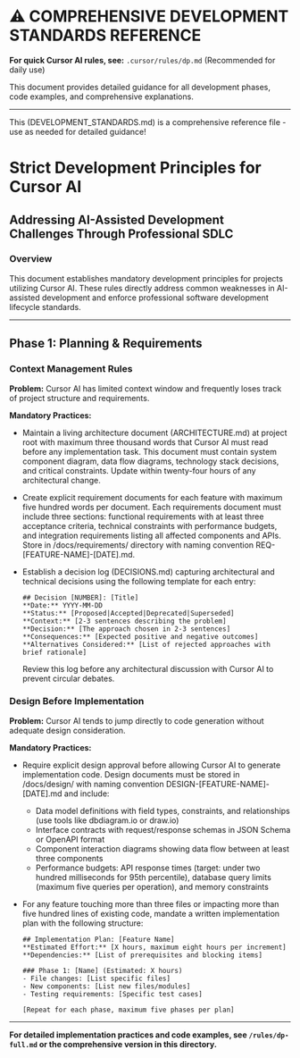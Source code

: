 # ⚠️ COMPREHENSIVE DEVELOPMENT STANDARDS REFERENCE

**For quick Cursor AI rules, see:** `.cursor/rules/dp.md` (Recommended for daily use)

This document provides detailed guidance for all development phases, code examples, and comprehensive explanations.

---

This (DEVELOPMENT_STANDARDS.md) is a comprehensive reference file - use as needed for detailed guidance!

# Strict Development Principles for Cursor AI
## Addressing AI-Assisted Development Challenges Through Professional SDLC

### Overview
This document establishes mandatory development principles for projects utilizing Cursor AI. These rules directly address common weaknesses in AI-assisted development and enforce professional software development lifecycle standards.

---

## Phase 1: Planning & Requirements

### Context Management Rules
**Problem:** Cursor AI has limited context window and frequently loses track of project structure and requirements.

**Mandatory Practices:**

- Maintain a living architecture document (ARCHITECTURE.md) at project root with maximum three thousand words that Cursor AI must read before any implementation task. This document must contain system component diagram, data flow diagrams, technology stack decisions, and critical constraints. Update within twenty-four hours of any architectural change.
  
- Create explicit requirement documents for each feature with maximum five hundred words per document. Each requirements document must include three sections: functional requirements with at least three acceptance criteria, technical constraints with performance budgets, and integration requirements listing all affected components and APIs. Store in /docs/requirements/ directory with naming convention REQ-[FEATURE-NAME]-[DATE].md.

- Establish a decision log (DECISIONS.md) capturing architectural and technical decisions using the following template for each entry:
  ```
  ## Decision [NUMBER]: [Title]
  **Date:** YYYY-MM-DD
  **Status:** [Proposed|Accepted|Deprecated|Superseded]
  **Context:** [2-3 sentences describing the problem]
  **Decision:** [The approach chosen in 2-3 sentences]
  **Consequences:** [Expected positive and negative outcomes]
  **Alternatives Considered:** [List of rejected approaches with brief rationale]
  ```
  Review this log before any architectural discussion with Cursor AI to prevent circular debates.

### Design Before Implementation
**Problem:** Cursor AI tends to jump directly to code generation without adequate design consideration.

**Mandatory Practices:**

- Require explicit design approval before allowing Cursor AI to generate implementation code. Design documents must be stored in /docs/design/ with naming convention DESIGN-[FEATURE-NAME]-[DATE].md and include:
  - Data model definitions with field types, constraints, and relationships (use tools like dbdiagram.io or draw.io)
  - Interface contracts with request/response schemas in JSON Schema or OpenAPI format
  - Component interaction diagrams showing data flow between at least three components
  - Performance budgets: API response times (target: under two hundred milliseconds for 95th percentile), database query limits (maximum five queries per operation), and memory constraints
  
- For any feature touching more than three files or impacting more than five hundred lines of existing code, mandate a written implementation plan with the following structure:
  ```
  ## Implementation Plan: [Feature Name]
  **Estimated Effort:** [X hours, maximum eight hours per increment]
  **Dependencies:** [List of prerequisites and blocking items]
  
  ### Phase 1: [Name] (Estimated: X hours)
  - File changes: [List specific files]
  - New components: [List new files/modules]
  - Testing requirements: [Specific test cases]
  
  [Repeat for each phase, maximum five phases per plan]
  ```

---

**For detailed implementation practices and code examples, see `/rules/dp-full.md` or the comprehensive version in this directory.**
